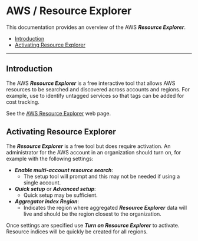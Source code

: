 # AWS / Resource Explorer #

This documentation provides an overview of the AWS ***Resource Explorer***.

*   [Introduction](#introduction)
*   [Activating Resource Explorer](##Activating-resource-explorer)

---------------

## Introduction ##

The AWS ***Resource Explorer*** is a free interactive tool that allows AWS resources
to be searched and discovered across accounts and regions.
For example, use to identify untagged services so that tags can be added for cost tracking.

See the [AWS Resource Explorer](https://resource-explorer.console.aws.amazon.com/resource-explorer/home) web page.

## Activating Resource Explorer ##

The ***Resource Explorer*** is a free tool but does require activation.
An administrator for the AWS account in an organization should turn on,
for example with the following settings:

*   ***Enable multi-account resource search***:
    +   The setup tool will prompt and this may not be needed if using a single account.
*   ***Quick setup*** or ***Advanced setup***:
    +   Quick setup may be sufficient.
*   ***Aggregator index Region***:
    +   Indicates the region where aggregated ***Resource Explorer*** data will live
        and should be the region closest to the organization.

Once settings are specified use ***Turn on Resource Explorer*** to activate.
Resource indices will be quickly be created for all regions.
